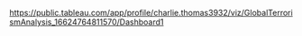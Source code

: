 https://public.tableau.com/app/profile/charlie.thomas3932/viz/GlobalTerrorismAnalysis_16624764811570/Dashboard1
